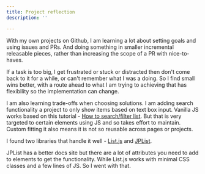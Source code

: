 ```yaml
---
title: Project reflection
description: ''

---
```

With my own projects on Github, I am learning a lot about setting goals and using issues and PRs. And doing something in smaller incremental releasable pieces, rather than increasing the scope of a PR with nice-to-haves.

If a task is too big, I get frustrated or stuck or distracted then don't come back to it for a while, or can't remember what I was a doing. So I find small wins better, with a route ahead to what I am trying to achieving that has flexibility so the implementation can change.

I am also learning trade-offs when choosing solutions. I am adding search functionality a project to only show items based on text box input. Vanilla JS works based on this tutorial - [How to search/filter list](https://www.w3schools.com/howto/howto_js_filter_lists.asp). But that is very targeted to certain elements using JS and so takes effort to maintain. Custom fitting it also means it is not so reusable across pages or projects.

I found two libraries that handle it well - [List.js](https://listjs.com/) and [JPList](https://www.jplist.org/). 

JPList has a better docs site but there are a lot of attributes you need to add to elements to get the functionality. While List.js works with minimal CSS classes and a few lines of JS. So I went with that.